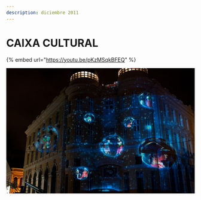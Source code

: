 ```yaml
---
description: diciembre 2011
---
```


# CAIXA CULTURAL

{% embed url="https://youtu.be/pKzMSqkBFEQ" %}



![](../../../.gitbook/assets/mf-2011-12-br-caixa-cultural-mapping-01.jpeg)

